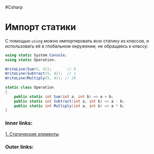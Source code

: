 #Csharp

# Импорт статики

С помощью `using` можно импортировать всю статику из классов, и использовать её в глобальном окружении, не обращаясь к классу:

```csharp
using static System.Console;
using static Operation;
 
WriteLine(Sum(5, 4));       // 9
WriteLine(Subtract(5, 4));  // 1
WriteLine(Multiply(5, 4)); // 20
 
static class Operation
{
    public static int Sum(int a, int b) => a + b;
    public static int Subtract(int a, int b) => a - b;
    public static int Multiply(int a, int b) => a * b;
}
```


### Inner links:
[1. Статические элементы](1.%20Languages/C-sharp/0.%20Введение/2.%20Классовые%20механизмы/Статика/1.%20Статические%20элементы.md)

### Outer links:
